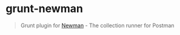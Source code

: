 # grunt-newman

> Grunt plugin for [Newman](https://github.com/a85/Newman) - The collection runner for Postman
